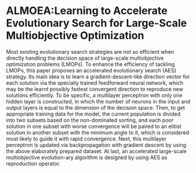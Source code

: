 # ALMOEA:Learning to Accelerate Evolutionary Search for Large-Scale Multiobjective Optimization
Most existing evolutionary search strategies are not so efficient when directly handling the decision space of large-scale multiobjective optimization problems (LMOPs). To enhance the efficiency of tackling LMOPs, this paper proposes an accelerated evolutionary search (AES) strategy. Its main idea is to learn a gradient-descent-like direction vector for each solution via the specially trained feedforward neural network, which may be the learnt possibly fastest convergent direction to reproduce new solutions efficiently. To be specific, a multilayer perceptron with only one hidden layer is constructed, in which the number of neurons in the input and output layers is equal to the dimension of the decision space. Then, to get appropriate training data for the model, the current population is divided into two subsets based on the non-dominated sorting, and each poor solution in one subset with worse convergence will be paired to an elitist solution in another subset with the minimum angle to it, which is considered most likely to guide it with rapid convergence. Next, this multilayer perceptron is updated via backpropagation with gradient descent by using the above elaborately prepared dataset. At last, an accelerated large-scale multiobjective evolution-ary algorithm is designed by using AES as reproduction operator.
